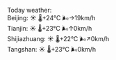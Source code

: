 Today weather:  
Beijing: ☀️ 🌡️+24°C 🌬️→19km/h  
Tianjin: ☀️ 🌡️+23°C 🌬️↑0km/h  
Shijiazhuang: ☀️ 🌡️+22°C 🌬️↗0km/h  
Tangshan: ☀️ 🌡️+23°C 🌬️0km/h  
